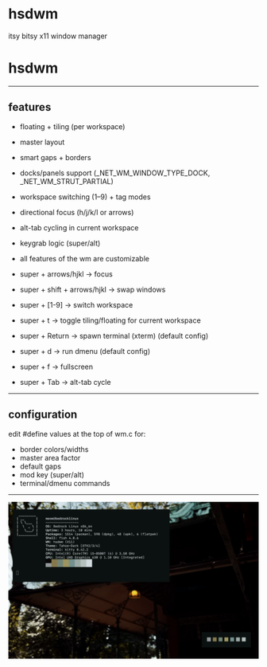 # hsdwm
itsy bitsy x11 window manager
# hsdwm
---

## features

- floating + tiling (per workspace)
- master layout
- smart gaps + borders
- docks/panels support (_NET_WM_WINDOW_TYPE_DOCK, _NET_WM_STRUT_PARTIAL)
- workspace switching (1–9) + tag modes
- directional focus (h/j/k/l or arrows) 
- alt-tab cycling in current workspace
- keygrab logic (super/alt)
- all features of the wm are customizable

- super + arrows/hjkl -> focus
- super + shift + arrows/hjkl -> swap windows
- super + [1-9] -> switch workspace
- super + t -> toggle tiling/floating for current workspace
- super + Return -> spawn terminal (xterm) (default config)
- super + d -> run dmenu (default config)
- super + f -> fullscreen
- super + Tab -> alt-tab cycle

---

## configuration

edit #define values at the top of wm.c for:
- border colors/widths
- master area factor
- default gaps
- mod key (super/alt)
- terminal/dmenu commands

---

![preview](.examples/preview.png)

